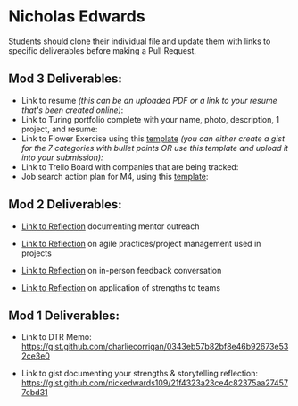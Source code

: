 # Nicholas Edwards

Students should clone their individual file and update them with links to specific deliverables before making a Pull Request.

## Mod 3 Deliverables:

* Link to resume *(this can be an uploaded PDF or a link to your resume that's been created online)*: 
* Link to Turing portfolio complete with your name, photo, description, 1 project, and resume:
* Link to Flower Exercise using this [template](https://github.com/turingschool/career-development-curriculum/blob/master/files/Career%20Unit%20-%20The%20Flower%20Diagram.pdf) *(you can either create a gist for the 7 categories with bullet points OR use this template and upload it into your submission):*
* Link to Trello Board with companies that are being tracked: 
* Job search action plan for M4, using this [template](https://github.com/turingschool/career-development-curriculum/blob/master/module_three/mod_4_action_plan_template.md):

## Mod 2 Deliverables:
* [Link to Reflection](https://gist.github.com/nickedwards109/632c4b09c4d55a797b422f8da49a4751) documenting mentor outreach

* [Link to Reflection](https://gist.github.com/nickedwards109/c714aaf4a077ade225e00f3ed17a221e) on agile practices/project management used in projects

* [Link to Reflection](https://gist.github.com/nickedwards109/d8000e5214910c3c6bb363293aaf0f01) on in-person feedback conversation

* [Link to Reflection](https://gist.github.com/nickedwards109/df58eb44cb0c14689571982c1cde1d5e) on application of strengths to teams


## Mod 1 Deliverables:
* Link to DTR Memo:
https://gist.github.com/charliecorrigan/0343eb57b82bf8e46b92673e532ce3e0

* Link to gist documenting your strengths & storytelling reflection:
https://gist.github.com/nickedwards109/21f4323a23ce4c82375aa274577cbd31

